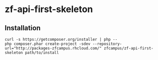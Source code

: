 zf-api-first-skeleton
=====================

Installation
------------

    curl -s https://getcomposer.org/installer | php --
    php composer.phar create-project -sdev --repository-url="http://packages-zfcampus.rhcloud.com/" zfcampus/zf-api-first-skeleton path/to/install

